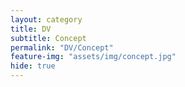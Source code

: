 ```yaml
---
layout: category
title: DV
subtitle: Concept
permalink: "DV/Concept"
feature-img: "assets/img/concept.jpg"
hide: true
---
```

